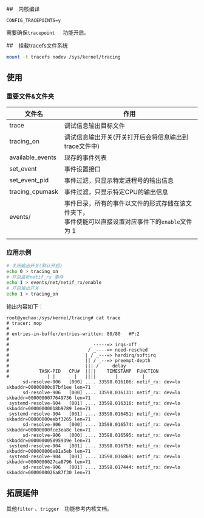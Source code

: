 ##　内核编译

```
CONFIG_TRACEPOINTS=y
```

需要确保`tracepoint `　功能开启。



##　挂载tracefs文件系统

```bash
mount -t tracefs nodev /sys/kernel/tracing
```



## 使用

### 重要文件&文件夹

| 文件名           | 作用                                                         |
| ---------------- | ------------------------------------------------------------ |
| trace            | 调试信息输出目标文件                                         |
| tracing_on       | 调试信息输出开关(开关打开后会将信息输出到trace文件中)        |
| available_events | 现存的事件列表                                               |
| set_event        | 事件设置接口                                                 |
| set_event_pid    | 事件过滤，只显示特定进程号的输出信息                         |
| tracing_cpumask  | 事件过滤，只显示特定CPU的输出信息                            |
| events/          | 事件目录，所有的事件以文件的形式存储在该文件夹下，<br/>事件使能可以直接设置对应事件下的`enable`文件为 1 |
|                  |                                                              |



### 应用示例

```bash
# 关闭输出开关(默认开启)
echo 0 > tracing_on
# 开启监听netif_rx 事件
echo 1 > events/net/netif_rx/enable
# 开启输出开关
echo 1 > tracing_on
```

输出内容如下：

```
root@yuchao:/sys/kernel/tracing# cat trace
# tracer: nop
#
# entries-in-buffer/entries-written: 80/80   #P:2
#
#                              _-----=> irqs-off
#                             / _----=> need-resched
#                            | / _---=> hardirq/softirq
#                            || / _--=> preempt-depth
#                            ||| /     delay
#           TASK-PID   CPU#  ||||    TIMESTAMP  FUNCTION
#              | |       |   ||||       |         |
      sd-resolve-906   [000] .... 33598.016106: netif_rx: dev=lo skbaddr=00000000c07bf1ee len=71
      sd-resolve-906   [000] .... 33598.016131: netif_rx: dev=lo skbaddr=0000000077649736 len=71
 systemd-resolve-904   [001] .... 33598.016316: netif_rx: dev=lo skbaddr=00000000018b9789 len=71
 systemd-resolve-904   [001] .... 33598.016451: netif_rx: dev=lo skbaddr=00000000eebf3265 len=71
      sd-resolve-906   [000] .... 33598.016574: netif_rx: dev=lo skbaddr=00000000fce3ea8c len=71
      sd-resolve-906   [000] .... 33598.016595: netif_rx: dev=lo skbaddr=000000005895939e len=71
 systemd-resolve-904   [001] .... 33598.016758: netif_rx: dev=lo skbaddr=000000000e81a5eb len=71
 systemd-resolve-904   [001] .... 33598.016869: netif_rx: dev=lo skbaddr=0000000027ca8796 len=71
      sd-resolve-906   [001] .... 33598.017444: netif_rx: dev=lo skbaddr=0000000026a87f30 len=71
```



## 拓展延伸

其他`filter` 、`trigger`　功能参考内核文档。


